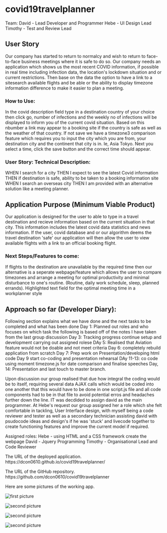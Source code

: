 # covid19travelplanner
Team:
    David - Lead Developer and Programmer
    Hebe - UI Design Lead
    Timothy - Test and Review Lead

## User Story
Our company has started to return to normalcy and wish to return to face-to-face business meetings where it is safe to do so.  Our company needs an application which shows us the most recent COVID information, if possible in real time including infection data, the location's lockdown situation and or current restrictions.    Then base on the data the option to have a link to a sitesearch available flights and be able or the ability to display timezone information difference to make it easier to plan a meeting.

### How to Use:
In the covid description field type in a destination country of your choice then click go, number of infections and the weekly no of infections will be displayed to inform you of the current covid situation.  Based on this nbumber a link may appear to a booking site if the country is safe as well as the weather of that country.  If not save we have a timezone3 comparison feature which requires you to input the city which you are from, your destination city and the continent that city is in.  Ie, Asia Tokyo.  Next you select a time, click the save button and the correct time should appear.   

### User Story: Technical Description:
WHEN I search for a city
THEN I expect to see the latest Covid information
THEN if destination is safe, ability to be taken to a booking information site
WHEN I search an overseas city 
THEN I am provided with an alternative solution like a meeting planner.

## Application Purpose (Minimum Viable Product)
Our application is designed for the user to able to type in a travel destination and recieve information based on the current situation in that city. This information includes the latest covid data statistics and news information.  If the user, covid database and or our algorithm deems the travel destination 'safe' our application will then allow the user to view available flights with a link to an official booking flight.

### Next Steps/Features to come:
If flights to the destination are unavailable by the required time then our alternative is a seperate webpage/feature which allows the user to compare timezones and arrange a meeting for optimal productivity and minimal disturbance to one's routine. (Routine, daily work schedule, sleep, planned errands).  Highlighted text field for the optimal meeting time in a workplanner style

## Approach so far (Developer Diary):
Following section explains what we have done and the next tasks to be completed and what has been done
Day 1:  Planned out roles and who focuses on which task the following is based off of the notes I have taken from the last group discussion
Day 3: Tracking progress continue setup and development carrying out assigned rolese
DAy 5: Realised that Aviation feature would not be doable and not meet criteria
Day 6: completely rebuild application from scratch
Day 7: Prep work on Presentation/developing html code
Day 9 start co-coding and presentation rehearsal
DAy 11-13: co code using moment timezone.js for date comparison and finalise speeches 
Day, 14: Presentation and last touch to master branch.
    
Upon discussion our group realised that due how integral the coding would be to itself, requiring several data AJAX calls which would be coded into one another that this would have to be done in one script.js file and all code components had to be in that file to avoid potential erros and headaches further down the line.  IT was decdided to assign david as the main programmer.  At Hebe's request our group assigned her a role which she felt comfortable in tackling, User Interface design, with myself being a code reviewer and tester as well as a secondary technician assisting david with psudocode ideas and design's if he was 'stuck' and livecode together to create functioning features and improve the current model if required. 

Assigned roles:
Hebe - using HTML and a CSS framework create the webpage
David - Jquery Programming
Timothy - Organisational Lead and Code Reviewer 

<p>The URL of the deployed application.
https://dcon0610.github.io/covid19travelplanner/</p>


<p>The URL of the GitHub repository.
https://github.com/dcon0610/covid19travelplanner</p>
Here are some pictures of the working app.

![first picture](assets/screenshot1.png)

![second picture](assets/screenshot2.png)

![second picture](assets/screenshot3.png)

![second picture](assets/screenshot4.png)

